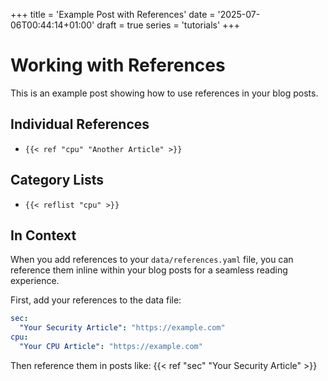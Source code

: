 +++
title = 'Example Post with References'
date = '2025-07-06T00:44:14+01:00'
draft = true
series = 'tutorials'
+++

# Working with References

This is an example post showing how to use references in your blog posts.

## Individual References

- `{{< ref "cpu" "Another Article" >}}`

## Category Lists

- `{{< reflist "cpu" >}}`

## In Context

When you add references to your `data/references.yaml` file, you can reference them inline within your blog posts for a seamless reading experience.

First, add your references to the data file:

```yaml
sec:
  "Your Security Article": "https://example.com"
cpu:
  "Your CPU Article": "https://example.com"
```

Then reference them in posts like: {{< ref "sec" "Your Security Article" >}}
